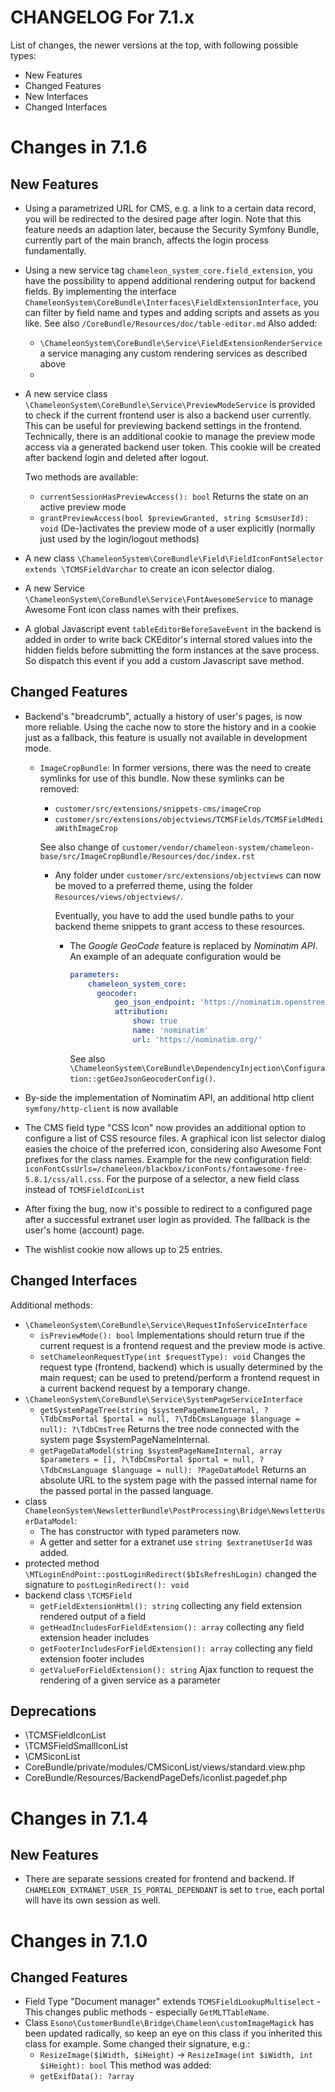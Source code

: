 CHANGELOG For 7.1.x
===================

List of changes, the newer versions at the top, with following possible types:
- New Features
- Changed Features
- New Interfaces
- Changed Interfaces

# Changes in 7.1.6

## New Features

* Using a parametrized URL for CMS, e.g. a link to a certain data record, you will be redirected to the 
  desired page after login.
  Note that this feature needs an adaption later, because the Security Symfony Bundle, currently part of the main
  branch, affects the login process fundamentally.
* Using a new service tag `chameleon_system_core.field_extension`, you have the possibility to append additional 
  rendering output for backend fields.
  By implementing the interface `ChameleonSystem\CoreBundle\Interfaces\FieldExtensionInterface`, you can filter by field
  name and types and adding scripts and assets as you like.
  See also `/CoreBundle/Resources/doc/table-editor.md`
  Also added:
  - `\ChameleonSystem\CoreBundle\Service\FieldExtensionRenderService` a service managing any custom rendering services
    as described above
  - 
* A new service class `\ChameleonSystem\CoreBundle\Service\PreviewModeService` is provided to check if the current
  frontend user is also a backend user currently. This can be useful for previewing backend settings in the frontend.  
  Technically, there is an additional cookie to manage the preview mode access via a generated backend user token. This
  cookie will be created after backend login and deleted after logout.

  Two methods are available:
  - `currentSessionHasPreviewAccess(): bool`
    Returns the state on an active preview mode
  - `grantPreviewAccess(bool $previewGranted, string $cmsUserId): void`
    (De-)activates the preview mode of a user explicitly (normally just used by the login/logout methods)

* A new class `\ChameleonSystem\CoreBundle\Field\FieldIconFontSelector extends \TCMSFieldVarchar` to create an icon
  selector dialog.
* A new Service `\ChameleonSystem\CoreBundle\Service\FontAwesomeService` to manage Awesome Font icon class names with
  their prefixes.
* A global Javascript event `tableEditorBeforeSaveEvent` in the backend is added in order to write back CKEditor's 
  internal stored values into the hidden fields before submitting the form instances at the save process. So dispatch
  this event if you add a custom Javascript save method. 
  
## Changed Features

* Backend's "breadcrumb", actually a history of user's pages, is now more reliable. Using the cache now to store the
  history and in a cookie just as a fallback, this feature is usually not available in development mode.
  * `ImageCropBundle`: In former versions, there was the need to create symlinks for use of this bundle.
    Now these symlinks can be removed:
    - `customer/src/extensions/snippets-cms/imageCrop`
    - `customer/src/extensions/objectviews/TCMSFields/TCMSFieldMediaWithImageCrop`

    See also change of `customer/vendor/chameleon-system/chameleon-base/src/ImageCropBundle/Resources/doc/index.rst`

    * Any folder under `customer/src/extensions/objectviews` can now be moved to a preferred theme, using the folder
      `Resources/views/objectviews/`.

      Eventually, you have to add the used bundle paths to your backend theme snippets to grant access to these resources.
      * The <i>Google GeoCode</i> feature is replaced by <i>Nominatim API</i>.
        An example of an adequate configuration would be
        ```yaml
        parameters:
            chameleon_system_core:
              geocoder:
                  geo_json_endpoint: 'https://nominatim.openstreetmap.org/search?format=geojson&country=de&q={query}'
                  attribution:
                      show: true
                      name: 'nominatim'
                      url: 'https://nominatim.org/'
        ```
    
        See also `\ChameleonSystem\CoreBundle\DependencyInjection\Configuration::getGeoJsonGeocoderConfig()`.

* By-side the implementation of Nominatim API, an additional http client `symfony/http-client` is now available
* The CMS field type "CSS Icon" now provides an additional option to configure a list of CSS resource files. 
  A graphical icon list selector dialog easies the choice of the preferred icon, considering also Awesome Font prefixes 
  for the class names.
  Example for the new configuration field: `iconFontCssUrls=/chameleon/blackbox/iconFonts/fontawesome-free-5.8.1/css/all.css`.
  For the purpose of a selector, a new field class instead of `TCMSFieldIconList` 
* After fixing the bug, now it's possible to redirect to a configured page after a successful extranet user login as
  provided. The fallback is the user's home (account) page. 
* The wishlist cookie now allows up to 25 entries.

## Changed Interfaces

Additional methods:
* `\ChameleonSystem\CoreBundle\Service\RequestInfoServiceInterface`
  - `isPreviewMode(): bool`
    Implementations should return true if the current request is a frontend request and the preview
    mode is active.
  - `setChameleonRequestType(int $requestType): void`
    Changes the request type (frontend, backend) which is usually
    determined by the main request; can be used to pretend/perform a frontend request in a current backend request by a
    temporary change.
* `\ChameleonSystem\CoreBundle\Service\SystemPageServiceInterface`
  - `getSystemPageTree(string $systemPageNameInternal, ?\TdbCmsPortal $portal = null, ?\TdbCmsLanguage $language = null): ?\TdbCmsTree`
    Returns the tree node connected with the system page $systemPageNameInternal.
  - `getPageDataModel(string $systemPageNameInternal, array $parameters = [], ?\TdbCmsPortal $portal = null, ?\TdbCmsLanguage $language = null): ?PageDataModel`
    Returns an absolute URL to the system page with the passed internal name for the passed portal in the passed language.
* class `ChameleonSystem\NewsletterBundle\PostProcessing\Bridge\NewsletterUserDataModel`:
  - The has constructor with typed parameters now.
  - A getter and setter for a extranet use `string $extranetUserId` was added.
*  protected method `\MTLoginEndPoint::postLoginRedirect($bIsRefreshLogin)` changed the signature to
   `postLoginRedirect(): void`
* backend class `\TCMSField`
  - `getFieldExtensionHtml(): string` collecting any field extension rendered output of a field
  - `getHeadIncludesForFieldExtension(): array` collecting any field extension header includes
  - `getFooterIncludesForFieldExtension(): array` collecting any field extension footer includes
  - `getValueForFieldExtension(): string` Ajax function to request the rendering of a given service as a parameter

## Deprecations

- \TCMSFieldIconList
- \TCMSFieldSmallIconList
- \CMSiconList
- CoreBundle/private/modules/CMSiconList/views/standard.view.php
- CoreBundle/Resources/BackendPageDefs/iconlist.pagedef.php

# Changes in 7.1.4

## New Features

* There are separate sessions created for frontend and backend.
  If `CHAMELEON_EXTRANET_USER_IS_PORTAL_DEPENDANT` is set to `true`, each portal will have its own session as well.

# Changes in 7.1.0

## Changed Features

* Field Type "Document manager" extends `TCMSFieldLookupMultiselect` - This changes public methods - especially 
  `GetMLTTableName`.
* Class `Esono\CustomerBundle\Bridge\Chameleon\customImageMagick` has been updated radically, so keep an
  eye on this class if you inherited this class for example.
  Some changed their signature, e.g.:
  - `ResizeImage($iWidth, $iHeight)` → `ResizeImage(int $iWidth, int $iHeight): bool`
  This method was added:
  - `getExifData(): ?array`
 